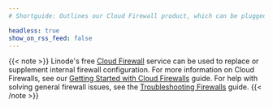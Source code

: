 ```yaml
---
# Shortguide: Outlines our Cloud Firewall product, which can be plugged into any guide calling for a firewall.

headless: true
show_on_rss_feed: false
---
```


{{< note >}}
Linode's free [Cloud Firewall](https://www.linode.com/products/cloud-firewall/) service can be used to replace or supplement internal firewall configuration. For more information on Cloud Firewalls, see our [Getting Started with Cloud Firewalls](/docs/products/networking/cloud-firewall/get-started/) guide. For help with solving general firewall issues, see the [Troubleshooting Firewalls](/docs/products/compute/compute-instances/guides/troubleshooting-firewall-issues/) guide.
{{< /note >}}